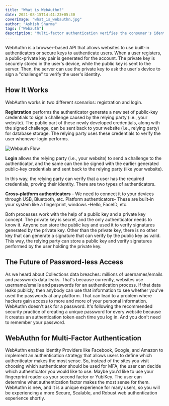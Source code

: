 ```yaml
---
title: "What is WebAuthn?"
date: 2021-08-15T14:41:23+05:30
coverImage: "what_is_webauthn.jpg"
author: "Ashish Sharma"
tags: ["Webauth"]
description: "Multi-factor authentication verifies the consumer's identity in multiple steps using different methods. Hence, it provides another layer of security on top of the login credentials."
---
```


WebAuthn is a browser-based API that allows websites to use built-in authenticators or secure keys to authenticate users. When a user registers, a public-private key pair is generated for the account. The private key is securely stored in the user's device, while the public key is sent to the server. Then, the server can use the private key to ask the user's device to sign a "challenge" to verify the user's identity.

## How It Works

WebAuthn works in two different scenarios: registration and login.

**Registration** performs the authenticator generate a new set of public-key credentials to sign a challenge caused by the relying party (i.e., your website). The public part of these newly developed credentials, along with the signed challenge, can be sent back to your website (i.e., relying party) for database storage. The relying party uses these credentials to verify the user whenever login performs.

![Webauth Flow](../assets/images/what-is-webauthn/webuauthn_flow.png)

**Login** allows the relying party (i.e., your website) to send a challenge to the authenticator, and the same can then be signed with the earlier generated public-key credentials and sent back to the relying party (like your website).

In this way, the relying party can verify that a user has the required credentials, proving their identity.
There are two types of authenticators.

**Cross-platform authenticators** - We need to connect it to your devices through USB, Bluetooth, etc.
Platform authenticators- These are built-in your system like a fingerprint, windows -Hello, FaceID, etc.

Both processes work with the help of a public key and a private key concept. The private key is secret, and the only authenticator needs to know it. Anyone can store the public key and used it to verify signatures generated by the private key. Other than the private key, there is no other key that can generate a signature that can verify by the public key as valid. This way, the relying party can store a public key and verify signatures performed by the user holding the private key.

## The Future of Password-less Access

As we heard about Collections data breaches: millions of usernames/emails and passwords data leaks. That's because currently, websites use username/emails and passwords for an authentication process. If that data leaks publicly, then anybody can use that information to see whether you've used the passwords at any platform. That can lead to a problem where hackers gain access to more and more of your personal information.
WebAuthn doesn't ask for a password. It's following the recommended security practice of creating a unique password for every website because it creates an authentication token each time you log in. And you don't need to remember your password.

## WebAuthn for Multi-Factor Authentication

WebAuthn enables Identity Providers like Facebook, Google, and Amazon to implement an authentication strategy that allows users to define which authenticator makes the most sense. So, instead of the sites you visit choosing which authenticator should be used for MFA, the user can decide which authenticator you would like to use. Maybe you'd like to use your fingerprint reader as your second factor or YubiKey. The user can determine what authentication factor makes the most sense for them.
WebAuthn is new, and it is a unique experience for many users, so you will be experiencing a more Secure, Scalable, and Robust web authentication experience shortly.

